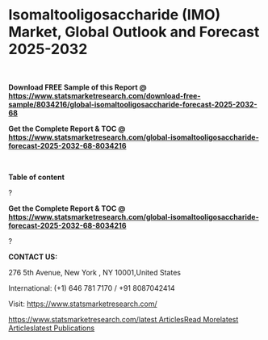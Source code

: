 <h1>Isomaltooligosaccharide (IMO) Market, Global Outlook and Forecast 2025-2032</h1><br/><p><strong>Download FREE Sample of this Report @ <a href="https://www.statsmarketresearch.com/download-free-sample/8034216/global-isomaltooligosaccharide-forecast-2025-2032-68">https://www.statsmarketresearch.com/download-free-sample/8034216/global-isomaltooligosaccharide-forecast-2025-2032-68</a></strong></p>
 
 
 
 <div><b>Get the Complete Report & TOC @ <a href="https://www.statsmarketresearch.com/global-isomaltooligosaccharide-forecast-2025-2032-68-8034216">https://www.statsmarketresearch.com/global-isomaltooligosaccharide-forecast-2025-2032-68-8034216</a></b></div>
 
 
 
 <p><br />
 
 <b>Table of content</b></p>
 
 
 
 <p>? </p>
 
 
 
 <div><b>Get the Complete Report & TOC @ <a href="https://www.statsmarketresearch.com/global-isomaltooligosaccharide-forecast-2025-2032-68-8034216">https://www.statsmarketresearch.com/global-isomaltooligosaccharide-forecast-2025-2032-68-8034216</a></b></div>
 
 
 
 <p>? </p>
 
 
 
 <p><b>CONTACT US:</b><br />
 
 276 5th Avenue, New York , NY 10001,United States<br />
 
 International: (+1) 646 781 7170 / +91 8087042414<br />
 
 Visit: <a href="https://www.statsmarketresearch.com/">https://www.statsmarketresearch.com/</a><br />
 
 <a href="https://gyeongbokgung.com">https://www.statsmarketresearch.com/</a><a href="https://hallyeomaritime.com">latest Articles</a><a href="https://jingwansa.com">Read More</a><a href="https://nguoiviet.jp/">latest Articles</a><a href="https://www.intelmarketresearch.com/">latest Publications</a></p>